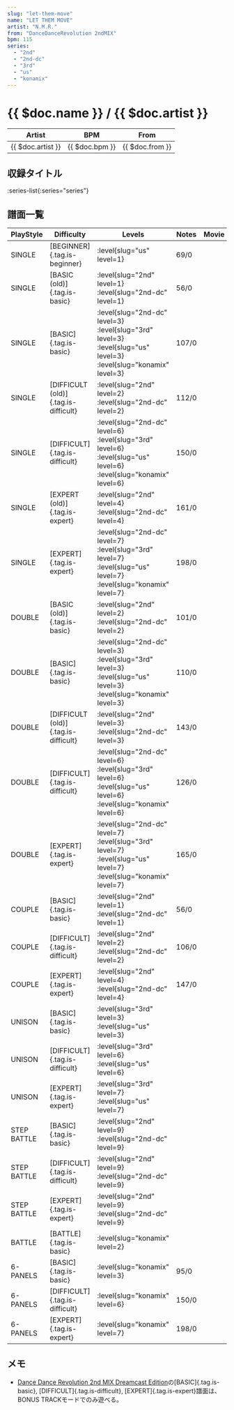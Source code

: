 ```yaml
---
slug: "let-them-move"
name: "LET THEM MOVE"
artist: "N.M.R."
from: "DanceDanceRevolution 2ndMIX"
bpm: 115
series:
  - "2nd"
  - "2nd-dc"
  - "3rd"
  - "us"
  - "konamix"
---
```


# {{ $doc.name }} / {{ $doc.artist }}

|Artist|BPM|From|
|------|---|----|
|{{ $doc.artist }}|{{ $doc.bpm }}|{{ $doc.from }}|

## 収録タイトル

:series-list{:series="series"}

## 譜面一覧

|PlayStyle|Difficulty|Levels|Notes|Movie|
|---------|----------|------|-----|-----|
|SINGLE|[BEGINNER]{.tag.is-beginner}|<div class="field is-grouped is-grouped-multiline"> :level{slug="us" level=1}</div>|69/0||
|SINGLE|[BASIC (old)]{.tag.is-basic}|<div class="field is-grouped is-grouped-multiline"> :level{slug="2nd" level=1} :level{slug="2nd-dc" level=1}</div>|56/0||
|SINGLE|[BASIC]{.tag.is-basic}|<div class="field is-grouped is-grouped-multiline"> :level{slug="2nd-dc" level=3} :level{slug="3rd" level=3} :level{slug="us" level=3} :level{slug="konamix" level=3}</div>|107/0||
|SINGLE|[DIFFICULT (old)]{.tag.is-difficult}|<div class="field is-grouped is-grouped-multiline"> :level{slug="2nd" level=2} :level{slug="2nd-dc" level=2}</div>|112/0||
|SINGLE|[DIFFICULT]{.tag.is-difficult}|<div class="field is-grouped is-grouped-multiline"> :level{slug="2nd-dc" level=6} :level{slug="3rd" level=6} :level{slug="us" level=6} :level{slug="konamix" level=6}</div>|150/0||
|SINGLE|[EXPERT (old)]{.tag.is-expert}|<div class="field is-grouped is-grouped-multiline"> :level{slug="2nd" level=4} :level{slug="2nd-dc" level=4}</div>|161/0||
|SINGLE|[EXPERT]{.tag.is-expert}|<div class="field is-grouped is-grouped-multiline"> :level{slug="2nd-dc" level=7} :level{slug="3rd" level=7} :level{slug="us" level=7} :level{slug="konamix" level=7}</div>|198/0||
|DOUBLE|[BASIC (old)]{.tag.is-basic}|<div class="field is-grouped is-grouped-multiline"> :level{slug="2nd" level=2} :level{slug="2nd-dc" level=2}</div>|101/0||
|DOUBLE|[BASIC]{.tag.is-basic}|<div class="field is-grouped is-grouped-multiline"> :level{slug="2nd-dc" level=3} :level{slug="3rd" level=3} :level{slug="us" level=3} :level{slug="konamix" level=3}</div>|110/0||
|DOUBLE|[DIFFICULT (old)]{.tag.is-difficult}|<div class="field is-grouped is-grouped-multiline"> :level{slug="2nd" level=3} :level{slug="2nd-dc" level=3}</div>|143/0||
|DOUBLE|[DIFFICULT]{.tag.is-difficult}|<div class="field is-grouped is-grouped-multiline"> :level{slug="2nd-dc" level=6} :level{slug="3rd" level=6} :level{slug="us" level=6} :level{slug="konamix" level=6}</div>|126/0||
|DOUBLE|[EXPERT]{.tag.is-expert}|<div class="field is-grouped is-grouped-multiline"> :level{slug="2nd-dc" level=7} :level{slug="3rd" level=7} :level{slug="us" level=7} :level{slug="konamix" level=7}</div>|165/0||
|COUPLE|[BASIC]{.tag.is-basic}|<div class="field is-grouped is-grouped-multiline"> :level{slug="2nd" level=1} :level{slug="2nd-dc" level=1}</div>|56/0||
|COUPLE|[DIFFICULT]{.tag.is-difficult}|<div class="field is-grouped is-grouped-multiline"> :level{slug="2nd" level=2} :level{slug="2nd-dc" level=2}</div>|106/0||
|COUPLE|[EXPERT]{.tag.is-expert}|<div class="field is-grouped is-grouped-multiline"> :level{slug="2nd" level=4} :level{slug="2nd-dc" level=4}</div>|147/0||
|UNISON|[BASIC]{.tag.is-basic}|<div class="field is-grouped is-grouped-multiline"> :level{slug="3rd" level=3} :level{slug="us" level=3}</div>|||
|UNISON|[DIFFICULT]{.tag.is-difficult}|<div class="field is-grouped is-grouped-multiline"> :level{slug="3rd" level=6} :level{slug="us" level=6}</div>|||
|UNISON|[EXPERT]{.tag.is-expert}|<div class="field is-grouped is-grouped-multiline"> :level{slug="3rd" level=7} :level{slug="us" level=7}</div>|||
|STEP BATTLE|[BASIC]{.tag.is-basic}|<div class="field is-grouped is-grouped-multiline"> :level{slug="2nd" level=9} :level{slug="2nd-dc" level=9}</div>|||
|STEP BATTLE|[DIFFICULT]{.tag.is-difficult}|<div class="field is-grouped is-grouped-multiline"> :level{slug="2nd" level=9} :level{slug="2nd-dc" level=9}</div>|||
|STEP BATTLE|[EXPERT]{.tag.is-expert}|<div class="field is-grouped is-grouped-multiline"> :level{slug="2nd" level=9} :level{slug="2nd-dc" level=9}</div>|||
|BATTLE|[BATTLE]{.tag.is-basic}|<div class="field is-grouped is-grouped-multiline"> :level{slug="konamix" level=2}</div>|||
|6-PANELS|[BASIC]{.tag.is-basic}|<div class="field is-grouped is-grouped-multiline"> :level{slug="konamix" level=3}</div>|95/0||
|6-PANELS|[DIFFICULT]{.tag.is-difficult}|<div class="field is-grouped is-grouped-multiline"> :level{slug="konamix" level=6}</div>|150/0||
|6-PANELS|[EXPERT]{.tag.is-expert}|<div class="field is-grouped is-grouped-multiline"> :level{slug="konamix" level=7}</div>|198/0||

## メモ

- [Dance Dance Revolution 2nd MIX Dreamcast Edition](/series/2nd-dc)の[BASIC]{.tag.is-basic}, [DIFFICULT]{.tag.is-difficult}, [EXPERT]{.tag.is-expert}譜面は、BONUS TRACKモードでのみ遊べる。
